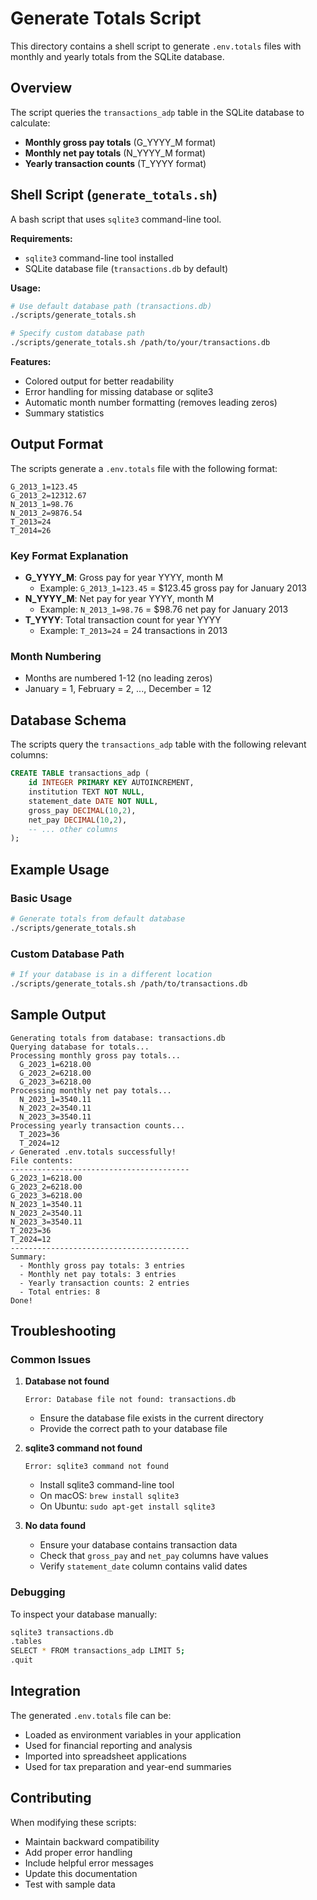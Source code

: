 # Generate Totals Script

This directory contains a shell script to generate `.env.totals` files with monthly and yearly totals from the SQLite database.

## Overview

The script queries the `transactions_adp` table in the SQLite database to calculate:
- **Monthly gross pay totals** (G_YYYY_M format)
- **Monthly net pay totals** (N_YYYY_M format)
- **Yearly transaction counts** (T_YYYY format)

## Shell Script (`generate_totals.sh`)

A bash script that uses `sqlite3` command-line tool.

**Requirements:**
- `sqlite3` command-line tool installed
- SQLite database file (`transactions.db` by default)

**Usage:**
```bash
# Use default database path (transactions.db)
./scripts/generate_totals.sh

# Specify custom database path
./scripts/generate_totals.sh /path/to/your/transactions.db
```

**Features:**
- Colored output for better readability
- Error handling for missing database or sqlite3
- Automatic month number formatting (removes leading zeros)
- Summary statistics

## Output Format

The scripts generate a `.env.totals` file with the following format:

```
G_2013_1=123.45
G_2013_2=12312.67
N_2013_1=98.76
N_2013_2=9876.54
T_2013=24
T_2014=26
```

### Key Format Explanation

- **G_YYYY_M**: Gross pay for year YYYY, month M
  - Example: `G_2013_1=123.45` = $123.45 gross pay for January 2013
- **N_YYYY_M**: Net pay for year YYYY, month M
  - Example: `N_2013_1=98.76` = $98.76 net pay for January 2013
- **T_YYYY**: Total transaction count for year YYYY
  - Example: `T_2013=24` = 24 transactions in 2013

### Month Numbering

- Months are numbered 1-12 (no leading zeros)
- January = 1, February = 2, ..., December = 12

## Database Schema

The scripts query the `transactions_adp` table with the following relevant columns:

```sql
CREATE TABLE transactions_adp (
    id INTEGER PRIMARY KEY AUTOINCREMENT,
    institution TEXT NOT NULL,
    statement_date DATE NOT NULL,
    gross_pay DECIMAL(10,2),
    net_pay DECIMAL(10,2),
    -- ... other columns
);
```

## Example Usage

### Basic Usage
```bash
# Generate totals from default database
./scripts/generate_totals.sh
```

### Custom Database Path
```bash
# If your database is in a different location
./scripts/generate_totals.sh /path/to/transactions.db
```

## Sample Output

```
Generating totals from database: transactions.db
Querying database for totals...
Processing monthly gross pay totals...
  G_2023_1=6218.00
  G_2023_2=6218.00
  G_2023_3=6218.00
Processing monthly net pay totals...
  N_2023_1=3540.11
  N_2023_2=3540.11
  N_2023_3=3540.11
Processing yearly transaction counts...
  T_2023=36
  T_2024=12
✓ Generated .env.totals successfully!
File contents:
----------------------------------------
G_2023_1=6218.00
G_2023_2=6218.00
G_2023_3=6218.00
N_2023_1=3540.11
N_2023_2=3540.11
N_2023_3=3540.11
T_2023=36
T_2024=12
----------------------------------------
Summary:
  - Monthly gross pay totals: 3 entries
  - Monthly net pay totals: 3 entries
  - Yearly transaction counts: 2 entries
  - Total entries: 8
Done!
```

## Troubleshooting

### Common Issues

1. **Database not found**
   ```
   Error: Database file not found: transactions.db
   ```
   - Ensure the database file exists in the current directory
   - Provide the correct path to your database file

2. **sqlite3 command not found**
   ```
   Error: sqlite3 command not found
   ```
   - Install sqlite3 command-line tool
   - On macOS: `brew install sqlite3`
   - On Ubuntu: `sudo apt-get install sqlite3`

3. **No data found**
   - Ensure your database contains transaction data
   - Check that `gross_pay` and `net_pay` columns have values
   - Verify `statement_date` column contains valid dates

### Debugging

To inspect your database manually:
```bash
sqlite3 transactions.db
.tables
SELECT * FROM transactions_adp LIMIT 5;
.quit
```

## Integration

The generated `.env.totals` file can be:
- Loaded as environment variables in your application
- Used for financial reporting and analysis
- Imported into spreadsheet applications
- Used for tax preparation and year-end summaries

## Contributing

When modifying these scripts:
- Maintain backward compatibility
- Add proper error handling
- Include helpful error messages
- Update this documentation
- Test with sample data
